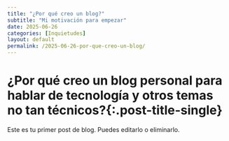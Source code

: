```yaml
---
title: "¿Por qué creo un blog?"
subtitle: "Mi motivación para empezar"
date: 2025-06-26
categories: [Inquietudes]
layout: default
permalink: /2025-06-26-por-que-creo-un-blog/
---
```


# ¿Por qué creo un blog personal para hablar de tecnología y otros temas no tan técnicos?{:.post-title-single}

Este es tu primer post de blog. Puedes editarlo o eliminarlo.

